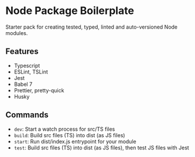 # Node Package Boilerplate

Starter pack for creating tested, typed, linted and auto-versioned Node modules.

## Features

* Typescript
* ESLint, TSLint
* Jest
* Babel 7
* Prettier, pretty-quick
* Husky

## Commands

* `dev`: Start a watch process for src/TS files
* `build`: Build src files (TS) into dist (as JS files)
* `start`: Run dist/index.js entrypoint for your module
* `test`: Build src files (TS) into dist (as JS files), then test JS files with Jest
